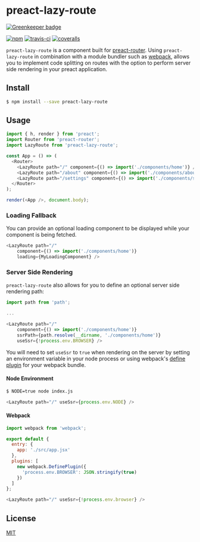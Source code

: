 # preact-lazy-route

[![Greenkeeper badge](https://badges.greenkeeper.io/scurker/preact-lazy-route.svg)](https://greenkeeper.io/)

[![npm](https://img.shields.io/npm/v/preact-lazy-route.svg?style=flat)](https://www.npmjs.com/package/preact-lazy-route)
[![travis-ci](https://travis-ci.org/scurker/preact-lazy-route.svg)](https://travis-ci.org/scurker/preact-lazy-route)
[![coveralls](https://coveralls.io/repos/github/scurker/preact-lazy-route/badge.svg?branch=master)](https://coveralls.io/github/scurker/preact-lazy-route?branch=master)

`preact-lazy-route` is a component built for [preact-router](https://github.com/developit/preact-router). Using `preact-lazy-route` in combination with a module bundler such as [webpack](https://webpack.github.io/), allows you to implement code splitting on routes with the option to perform server side rendering in your preact application.

## Install

```bash
$ npm install --save preact-lazy-route
```

## Usage

```js
import { h, render } from 'preact';
import Router from 'preact-router';
import LazyRoute from 'preact-lazy-route';

const App = () => (
  <Router>
    <LazyRoute path="/" component={() => import('./components/home')} />
    <LazyRoute path="/about" component={() => import('./components/about')} />
    <LazyRoute path="/settings" component={() => import('./components/settings')} />
  </Router>
);

render(<App />, document.body);
```

### Loading Fallback

You can provide an optional loading component to be displayed while your component is being fetched.

```js
<LazyRoute path="/"
    component={() => import('./components/home')}
    loading={MyLoadingComponent} />
```

### Server Side Rendering

`preact-lazy-route` also allows for you to define an optional server side rendering path:

```js
import path from 'path';

...

<LazyRoute path="/"
    component={() => import('./components/home')}
    ssrPath={path.resolve(__dirname, './components/home')}
    useSsr={!process.env.BROWSER} />
```

You will need to set `useSsr` to `true` when rendering on the server by setting an environment variable in your node process or using webpack's [define plugin](https://webpack.js.org/plugins) for your webpack bundle.

#### Node Environment

```bash
$ NODE=true node index.js
```

```js
<LazyRoute path="/" useSsr={process.env.NODE} />
```

#### Webpack

```js
import webpack from 'webpack';

export default {
  entry: {
    app: './src/app.jsx'
  },
  plugins: [
    new webpack.DefinePlugin({
      'process.env.BROWSER': JSON.stringify(true)
    })
  ]
};
```

```js
<LazyRoute path="/" useSsr={!process.env.browser} />
```

## License

[MIT](/license)
